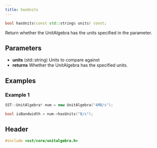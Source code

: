 ```yaml
---
title: hasUnits
---
```


```cpp
bool hasUnits(const std::string& units) const;
```

Return whether the UnitAlgebra has the units specified in the parameter. 

## Parameters
* **units** (std::string) Units to compare against
* **returns** Whether the UnitAlgebra has the specified units.

## Examples

### Example 1
```cpp
SST::UnitAlgebra* num = new UnitAlgebra("4MB/s");

bool isBandwidth = num->hasUnits("B/s");
```

## Header
```cpp
#include <sst/core/unitalgebra.h>
```
